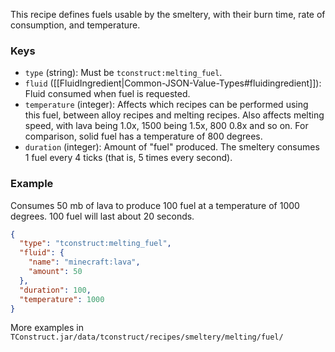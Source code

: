 This recipe defines fuels usable by the smeltery, with their burn time, rate of consumption, and temperature.

### Keys
* `type` (string): Must be `tconstruct:melting_fuel`.
* `fluid` ([[FluidIngredient|Common-JSON-Value-Types#fluidingredient]]): Fluid consumed when fuel is requested.
* `temperature` (integer): Affects which recipes can be performed using this fuel, between alloy recipes and melting recipes. Also affects melting speed, with lava being 1.0x, 1500 being 1.5x, 800 0.8x and so on. For comparison, solid fuel has a temperature of 800 degrees.
* `duration` (integer): Amount of "fuel" produced. The smeltery consumes 1 fuel every 4 ticks (that is, 5 times every second).

### Example

Consumes 50 mb of lava to produce 100 fuel at a temperature of 1000 degrees. 100 fuel will last about 20 seconds.

```json
{
  "type": "tconstruct:melting_fuel",
  "fluid": {
    "name": "minecraft:lava",
    "amount": 50
  },
  "duration": 100,
  "temperature": 1000
}
```

More examples in `TConstruct.jar/data/tconstruct/recipes/smeltery/melting/fuel/`